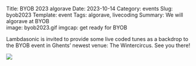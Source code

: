 Title: BYOB 2023 algorave
Date: 2023-10-14
Category: events
Slug: byob2023
Template: event
Tags: algorave, livecoding
Summary: We will algorave at BYOB   
image: byob2023.gif
imgcap: get ready for BYOB


Lambdasonic is invited to provide some live coded tunes as a backdrop to the BYOB event in Ghents’ newest venue: The Wintercircus. See you there!

<div class="cyber-tile-big cyber-tile-vid fg-dark bg-blue">
<img src="../../images/byob2023.gif" />
</div>

<!-- <div class="cyber-tile-big cyber-tile-vid fg-dark bg-blue">
 <video width="100%"  controls>
  <source src="../../images/byob2023.mp4" type="video/mp4">
Your browser does not support the video tag.
</video> 
</div> -->

